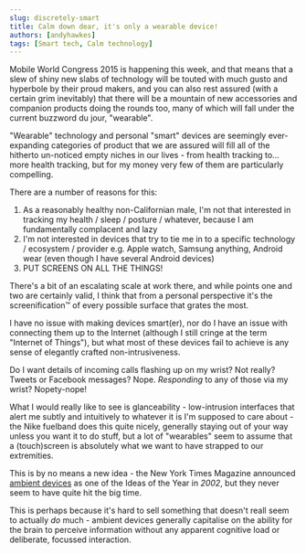 ```yaml
---
slug: discretely-smart
title: Calm down dear, it's only a wearable device!
authors: [andyhawkes]
tags: [Smart tech, Calm technology]
---
```


Mobile World Congress 2015 is happening this week, and that means that a slew of shiny new slabs of technology will be touted with much gusto and hyperbole by their proud makers, and you can also rest assured (with a certain grim inevitably) that there will be a mountain of new accessories and companion products doing the rounds too, many of which will fall under the current buzzword du jour, "wearable".

"Wearable" technology and personal "smart" devices are seemingly ever-expanding categories of product that we are assured will fill all of the hitherto un-noticed empty niches in our lives - from health tracking to... more health tracking, but for my money very few of them are particularly compelling.

<!-- truncate -->

There are a number of reasons for this:

1. As a reasonably healthy non-Californian male, I'm not that interested in tracking my health / sleep / posture / whatever, because I am fundamentally complacent and lazy
2. I'm not interested in devices that try to tie me in to a specific technology / ecosystem / provider e.g. Apple watch, Samsung anything, Android wear (even though I have several Android devices)
3. PUT SCREENS ON ALL THE THINGS!

There's a bit of an escalating scale at work there, and while points one and two are certainly valid, I think that from a personal perspective it's the screenification™ of every possible surface that grates the most.

I have no issue with making devices smart(er), nor do I have an issue with connecting them up to the Internet (although I still cringe at the term "Internet of Things"), but what most of these devices fail to achieve is any sense of elegantly crafted non-intrusiveness.

Do I want details of incoming calls flashing up on my wrist? Not really?
Tweets or Facebook messages? Nope. *Responding* to any of those via my wrist? Nopety-nope!

What I would really like to see is glanceability - low-intrusion interfaces that alert me subtly and intuitively to whatever it is I'm supposed to care about - the Nike fuelband does this quite nicely, generally staying out of your way unless you want it to do stuff, but a lot of "wearables" seem to assume that a (touch)screen is absolutely what we want to have strapped to our extremities.

This is by no means a new idea - the New York Times Magazine announced [ambient devices](http://en.wikipedia.org/wiki/Ambient_device) as one of the Ideas of the Year in *2002*, but they never seem to have quite hit the big time.

This is perhaps because it's hard to sell something that doesn't reall seem to actually *do* much - ambient devices generally capitalise on the ability for the brain to perceive information without any apparent cognitive load or deliberate, focussed interaction.